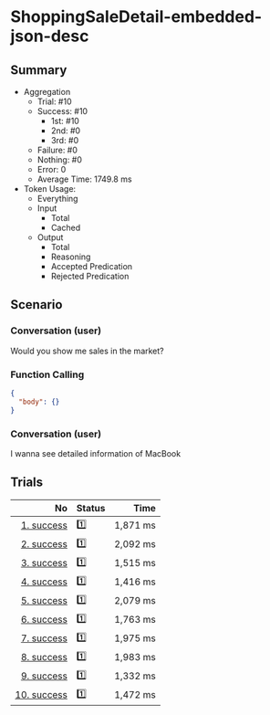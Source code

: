 # ShoppingSaleDetail-embedded-json-desc
## Summary
  - Aggregation
    - Trial: #10
    - Success: #10
      - 1st: #10
      - 2nd: #0
      - 3rd: #0
    - Failure: #0
    - Nothing: #0
    - Error: 0
    - Average Time: 1749.8 ms
  - Token Usage:
    - Everything
    - Input
      - Total
      - Cached
    - Output
      - Total
      - Reasoning
      - Accepted Predication
      - Rejected Predication

## Scenario
### Conversation (user)
Would you show me sales in the market?

### Function Calling
```json
{
  "body": {}
}
```

### Conversation (user)
I wanna see detailed information of MacBook

## Trials
No | Status | Time
---:|:-------|------:
[1. success](./trials/1.success.json) | 1️⃣ | 1,871 ms
[2. success](./trials/2.success.json) | 1️⃣ | 2,092 ms
[3. success](./trials/3.success.json) | 1️⃣ | 1,515 ms
[4. success](./trials/4.success.json) | 1️⃣ | 1,416 ms
[5. success](./trials/5.success.json) | 1️⃣ | 2,079 ms
[6. success](./trials/6.success.json) | 1️⃣ | 1,763 ms
[7. success](./trials/7.success.json) | 1️⃣ | 1,975 ms
[8. success](./trials/8.success.json) | 1️⃣ | 1,983 ms
[9. success](./trials/9.success.json) | 1️⃣ | 1,332 ms
[10. success](./trials/10.success.json) | 1️⃣ | 1,472 ms